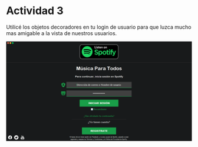 # Actividad 3

Utilicé los objetos decoradores en tu login de usuario para que luzca mucho mas amigable a la vista de nuestros usuarios. 

![imagen](./login.PNG)